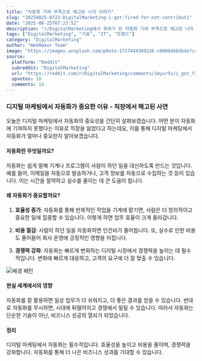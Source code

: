 ```yaml
---
title: "자동화 기여 부족으로 해고된 나의 이야기"
slug: "20250825-0723-DigitalMarketing-i-got-fired-for-not-contributi"
date: "2025-08-25T07:23:52"
description: "r/DigitalMarketing에서 화제가 된 자동화 기여 부족으로 해고된 나의 이야기에 대한 깊이 있는 분석과 인사이트"
tags: ["DigitalMarketing", "기술", "IT", "트렌드"]
category: "DigitalMarketing"
author: "WebMaker Team"
image: "https://images.unsplash.com/photo-1717444309226-c0809d4b5bde?crop=entropy&cs=tinysrgb&fit=max&fm=jpg&ixid=M3w3OTU0NDF8MHwxfHNlYXJjaHwzOHx8YXV0b21hdGlvbnxlbnwxfDB8fHwxNzU2MDc0MjI0fDA&ixlib=rb-4.1.0&q=80&w=1080"
source:
  platform: "Reddit"
  subreddit: "DigitalMarketing"
  url: "https://reddit.com/r/DigitalMarketing/comments/1myur5s/i_got_fired_for_not_contributing_in_automation/"
  upvotes: 10
  comments: 14
---
```


### 디지털 마케팅에서 자동화가 중요한 이유 - 직장에서 해고된 사연

오늘은 디지털 마케팅에서 자동화의 중요성을 간단히 살펴보겠습니다. 어떤 분이 자동화에 기여하지 못했다는 이유로 직장을 잃었다고 하는데요, 이를 통해 디지털 마케팅에서 자동화가 얼마나 중요한지 알아보겠습니다.

#### 자동화란 무엇일까요?

자동화는 쉽게 말해 기계나 프로그램이 사람이 하던 일을 대신하도록 만드는 것입니다. 예를 들어, 이메일을 자동으로 발송하거나, 고객 정보를 자동으로 수집하는 것 등이 있습니다. 이는 시간을 절약하고 실수를 줄이는 데 큰 도움이 됩니다.

#### 왜 자동화가 중요할까요?

1. **효율성 증가**: 자동화를 통해 반복적인 작업을 기계에 맡기면, 사람은 더 창의적이고 중요한 일에 집중할 수 있습니다. 이렇게 하면 업무 효율이 크게 올라갑니다.
   
2. **비용 절감**: 사람이 하던 일을 자동화하면 인건비가 줄어듭니다. 또, 실수로 인한 비용도 줄어들어 회사 운영에 긍정적인 영향을 미칩니다.

3. **경쟁력 강화**: 자동화는 빠르게 변화하는 디지털 시장에서 경쟁력을 높이는 데 필수적입니다. 변화에 빠르게 대응하고, 고객의 요구에 더 잘 맞출 수 있습니다.

![배경 패턴](https://images.unsplash.com/photo-1664447972779-316251bd8bd7?crop=entropy&cs=tinysrgb&fit=max&fm=jpg&ixid=M3w3OTU0NDF8MHwxfHNlYXJjaHwyOXx8YXJ0aWZpY2lhbCUyMGludGVsbGlnZW5jZXxlbnwxfDB8fHwxNzU2MDI0Njg3fDA&ixlib=rb-4.1.0&q=80&w=1080)

#### 현실 세계에서의 영향

자동화를 잘 활용하면 일상 업무가 더 쉬워지고, 더 좋은 결과를 얻을 수 있습니다. 반대로 자동화를 무시하면, 시대에 뒤떨어지고 경쟁에서 밀릴 수 있습니다. 따라서 자동화는 단순한 기술이 아닌, 비즈니스 성공의 열쇠가 되었습니다.

#### 정리

디지털 마케팅에서 자동화는 필수적입니다. 효율성을 높이고 비용을 줄이며, 경쟁력을 강화합니다. 자동화를 통해 더 나은 비즈니스 성과를 기대할 수 있습니다.
